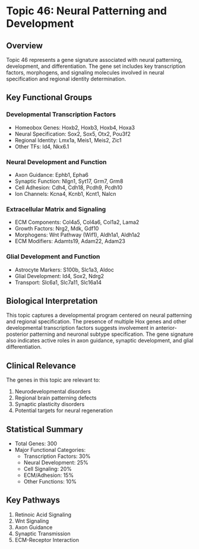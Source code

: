 # Topic 46: Neural Patterning and Development

## Overview
Topic 46 represents a gene signature associated with neural patterning, development, and differentiation. The gene set includes key transcription factors, morphogens, and signaling molecules involved in neural specification and regional identity determination.

## Key Functional Groups

### Developmental Transcription Factors
- Homeobox Genes: Hoxb2, Hoxb3, Hoxb4, Hoxa3
- Neural Specification: Sox2, Sox5, Otx2, Pou3f2
- Regional Identity: Lmx1a, Meis1, Meis2, Zic1
- Other TFs: Id4, Nkx6.1

### Neural Development and Function
- Axon Guidance: Ephb1, Epha6
- Synaptic Function: Nlgn1, Syt17, Grm7, Grm8
- Cell Adhesion: Cdh4, Cdh18, Pcdh9, Pcdh10
- Ion Channels: Kcna4, Kcnb1, Kcnt1, Nalcn

### Extracellular Matrix and Signaling
- ECM Components: Col4a5, Col4a6, Col1a2, Lama2
- Growth Factors: Nrg2, Mdk, Gdf10
- Morphogens: Wnt Pathway (Wif1), Aldh1a1, Aldh1a2
- ECM Modifiers: Adamts19, Adam22, Adam23

### Glial Development and Function
- Astrocyte Markers: S100b, Slc1a3, Aldoc
- Glial Development: Id4, Sox2, Ndrg2
- Transport: Slc6a1, Slc7a11, Slc16a14

## Biological Interpretation
This topic captures a developmental program centered on neural patterning and regional specification. The presence of multiple Hox genes and other developmental transcription factors suggests involvement in anterior-posterior patterning and neuronal subtype specification. The gene signature also indicates active roles in axon guidance, synaptic development, and glial differentiation.

## Clinical Relevance
The genes in this topic are relevant to:
1. Neurodevelopmental disorders
2. Regional brain patterning defects
3. Synaptic plasticity disorders
4. Potential targets for neural regeneration

## Statistical Summary
- Total Genes: 300
- Major Functional Categories:
  * Transcription Factors: 30%
  * Neural Development: 25%
  * Cell Signaling: 20%
  * ECM/Adhesion: 15%
  * Other Functions: 10%

## Key Pathways
1. Retinoic Acid Signaling
2. Wnt Signaling
3. Axon Guidance
4. Synaptic Transmission
5. ECM-Receptor Interaction 